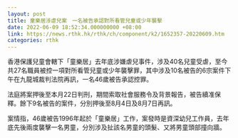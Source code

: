 ```yaml
---
layout: post
title: 童樂居涉虐兒案　一名被告承認對所看管兒童或少年襲擊
date: 2022-06-09 18:52:34.000000000 +08:00
link: https://news.rthk.hk/rthk/ch/component/k2/1652357-20220609.htm
categories: rthk
---
```


香港保護兒童會轄下「童樂居」去年底涉嫌虐兒事件，涉及40名兒童受虐，至今共27名職員被控一項對所看管兒童或少年襲擊罪，其中涉及10名被告的6宗案件下午在九龍城裁判法院再訊，一名46歲被告承認控罪。

法庭將案押後至本月22日判刑，期間索取社會服務令及背景報告，被告續准保釋。餘下9名被告的案件，分別押後至8月4日及8月7日再訊。

案情指，46歲被告1996年起於「童樂居」工作，案發時是資深幼兒工作員，去年底先後兩度襲擊一名男童，分別涉及扯該名男童的頭髮、又將男童頭部撞向牆。
